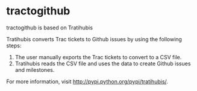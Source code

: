 tractogithub
==========

tractogithub is based on Tratihubis

Tratihubis converts Trac tickets to Github issues by using the following steps:

1. The user manually exports the Trac tickets to convert to a CSV file.
2. Tratihubis reads the CSV file and uses the data to create Github issues and
   milestones.

For more information, visit <http://pypi.python.org/pypi/tratihubis/>.
